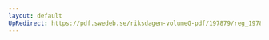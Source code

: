 ```yaml
---
layout: default
UpRedirect: https://pdf.swedeb.se/riksdagen-volumeG-pdf/197879/reg_197879__reg_02.pdf
---
```

